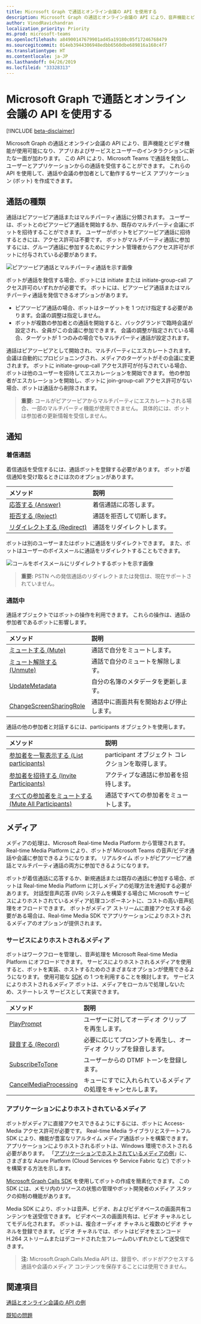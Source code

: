 ```yaml
---
title: Microsoft Graph で通話とオンライン会議の API を使用する
description: Microsoft Graph の通話とオンライン会議の API により、音声機能とビデオ機能が使用可能になり、アプリおよびサービスとユーザーのインタラクションに新たな一面が加わります。 この API により、Microsoft Teams で通話を発信し、ユーザーとアプリケーションからの通話を受信することができます。 これらの API を使用して、通話や会議の参加者として動作するサービス アプリケーション (ボット) を作成できます。
author: VinodRavichandran
localization_priority: Priority
ms.prod: microsoft-teams
ms.openlocfilehash: a84900147679901ad45a19180c05f17246768479
ms.sourcegitcommit: 014eb3944306948edbb6560dbe689816a168c4f7
ms.translationtype: HT
ms.contentlocale: ja-JP
ms.lasthandoff: 04/26/2019
ms.locfileid: "33328313"
---
```

# <a name="working-with-the-calls-and-online-meetings-api-in-microsoft-graph"></a>Microsoft Graph で通話とオンライン会議の API を使用する

[!INCLUDE [beta-disclaimer](../../includes/beta-disclaimer.md)]

Microsoft Graph の通話とオンライン会議の API により、音声機能とビデオ機能が使用可能になり、アプリおよびサービスとユーザーのインタラクションに新たな一面が加わります。 この API により、Microsoft Teams で通話を発信し、ユーザーとアプリケーションからの通話を受信することができます。 これらの API を使用して、通話や会議の参加者として動作するサービス アプリケーション (ボット) を作成できます。

## <a name="call-types"></a>通話の種類

通話はピアツーピア通話またはマルチパーティ通話に分類されます。 ユーザーは、ボットとのピアツーピア通話を開始するか、既存のマルチパーティ会議にボットを招待することができます。 ユーザーがボットをピアツーピア通話に招待するときには、アクセス許可は不要です。 ボットがマルチパーティ通話に参加するには、グループ通話に参加するためにテナント管理者からアクセス許可がボットに付与されている必要があります。

![ピアツーピア通話とマルチパーティ通話を示す画像](https://cdn.graph.office.net/prod/GraphDocuments/en-us/concepts/images/call-types.png)

ボットが通話を発信する場合、ボットには initiate または initiate-group-call アクセス許可のいずれかが必要です。 ボットには、ピアツーピア通話またはマルチパーティ通話を発信できるオプションがあります。

- ピアツーピア通話の場合、ボットはターゲットを 1 つだけ指定する必要があります。会議の調整は指定しません。 
- ボットが複数の参加者との通話を開始すると、バックグランドで臨時会議が設定され、全員がこの会議に参加できます。 会議の調整が指定されている場合、ターゲットが 1 つのみの場合でもマルチパーティ通話が設定されます。

通話はピアツーピアとして開始され、マルチパーティにエスカレートされます。 会議は自動的にプロビジョニングされ、メディアのターゲットがその会議に変更されます。 ボットに initiate-group-call アクセス許可が付与されている場合、ボットは他のユーザーを招待してエスカレーションを開始できます。 他の参加者がエスカレーションを開始し、ボットに join-group-call アクセス許可がない場合、ボットは通話から削除されます。

> **重要:** コールがピアツーピアからマルチパーティにエスカレートされる場合、一部のマルチパーティ機能が使用できません。 具体的には、ボットは参加者の更新情報を受信しません。

## <a name="signaling"></a>通知

### <a name="incoming-call"></a>着信通話

着信通話を受信するには、通話ボットを登録する必要があります。 ボットが着信通知を受け取るときには次のオプションがあります。

| メソッド                              | 説明                                  |
|:------------------------------------|:---------------------------------------------|
| [応答する (Answer)](../api/call-answer.md)     | 着信通話に応答します。                    |
| [拒否する (Reject)](../api/call-reject.md)     | 通話を拒否して切断します。                  |
| [リダイレクトする (Redirect)](../api/call-redirect.md) | 通話をリダイレクトします。                           |

ボットは別のユーザーまたはボットに通話をリダイレクトできます。 また、ボットはユーザーのボイスメールに通話をリダイレクトすることもできます。

![コールをボイスメールにリダイレクトするボットを示す画像](https://cdn.graph.office.net/prod/GraphDocuments/en-us/concepts/images/call-handling.png)

> **重要:** PSTN への発信通話のリダイレクトまたは発信は、現在サポートされていません。

### <a name="in-call"></a>通話中

通話オブジェクトではボットの操作を利用できます。 これらの操作は、通話の参加者であるボットに影響します。

| メソッド                                                            | 説明                                  |
|:------------------------------------------------------------------|:---------------------------------------------|
| [ミュートする (Mute)](../api/call-mute.md)                                       | 通話で自分をミュートします。                       |
| [ミュート解除する (Unmute)](../api/call-unmute.md)                                   | 通話で自分のミュートを解除します。                     |
| [UpdateMetadata](../api/call-updatemetadata.md)                   | 自分の名簿のメタデータを更新します。          |
| [ChangeScreenSharingRole](../api/call-changescreensharingrole.md) | 通話中に画面共有を開始および停止します。   |

通話の他の参加者と対話するには、participants オブジェクトを使用します。

| メソッド                                                            | 説明                                  |
|:------------------------------------------------------------------|:---------------------------------------------|
| [参加者を一覧表示する (List participants)](../api/call-list-participants.md)             | participant オブジェクト コレクションを取得します。         |
| [参加者を招待する (Invite Participants)](../api/participant-invite.md)               | アクティブな通話に参加者を招待します。      |
| [すべての参加者をミュートする (Mute All Participants)](../api/participant-muteall.md)            | 通話ですべての参加者をミュートします。           |

## <a name="media"></a>メディア

メディアの処理は、Microsoft Real-time Media Platform から管理されます。 Real-time Media Platform により、ボットが Microsoft Teams の音声/ビデオ通話や会議に参加できるようになります。 リアルタイム ボットがピアツーピア通話とマルチパーティ通話の両方に参加できるようになります。

ボットが着信通話に応答するか、新規通話または既存の通話に参加する場合、ボットは Real-time Media Platform に対しメディアの処理方法を通知する必要があります。 対話型音声応答 (IVR) システムを構築する場合に Microsoft サービスによりホストされているメディア処理コンポーネントに、コストの高い音声処理をオフロードできます。 ボットがメディア ストリームに直接アクセスする必要がある場合は、Real-time Media SDK でアプリケーションによりホストされるメディアのオプションが提供されます。

### <a name="service-hosted-media"></a>サービスによりホストされるメディア

ボットはワークフローを管理し、音声処理を Microsoft Real-time Media Platform にオフロードできます。 サービスによりホストされるメディアを使用すると、ボットを実装、ホストするためのさまざまなオプションが使用できるようになります。 使用可能な [SDK](https://developer.microsoft.com/graph/code-samples-and-sdks) の 1 つを利用することを検討します。 サービスによりホストされるメディア ボットは、メディアをローカルで処理しないため、ステートレス サービスとして実装できます。

| メソッド                                                        | 説明                                             |
|:--------------------------------------------------------------|:--------------------------------------------------------|
| [PlayPrompt](../api/call-playprompt.md)                       | ユーザーに対してオーディオ クリップを再生します。                         |
| [録音する (Record)](../api/call-record.md)                               | 必要に応じてプロンプトを再生し、オーディオ クリップを録音します。      |
| [SubscribeToTone](../api/call-subscribetotone.md)             | ユーザーからの DTMF トーンを登録します。                  |
| [CancelMediaProcessing](../api/call-cancelmediaprocessing.md) | キューにすでに入れられているメディアの処理をキャンセルします。             |

### <a name="application-hosted-media"></a>アプリケーションによりホストされているメディア

ボットがメディアに直接アクセスできるようにするには、ボットに Access-Media アクセス許可が必要です。 Real-time Media ライブラリとステートフル SDK により、機能が豊富なリアルタイム メディア通話ボットを構築できます。 アプリケーションによりホストされるボットは、Windows 環境でホストされる必要があります。 「[アプリケーションでホストされているメディアの例](https://github.com/microsoftgraph/microsoft-graph-comms-samples)」に、さまざまな Azure Platform (Cloud Services や Service Fabric など) でボットを構築する方法を示します。

[Microsoft Graph Calls SDK](https://microsoftgraph.github.io/microsoft-graph-comms-samples/docs/articles/index.html) を使用してボットの作成を簡素化できます。 この SDK には、メモリ内のリソースの状態の管理やボット開発者のメディア スタックの抑制の機能があります。

Media SDK により、ボットは音声、ビデオ、およびビデオベースの画面共有コンテンツを送受信できます。 ビデオベースの画面共有は、ビデオ チャネルとしてモデル化されます。 ボットは、複合オーディオ チャネルと複数のビデオ チャネルを登録できます。 ビデオ チャネルでは、ボットはビデオをエンコード H.264 ストリームまたはデコードされた生フレームのいずれかとして送受信できます。

> **注:** Microsoft.Graph.Calls.Media API は、録音や、ボッドがアクセスする通話や会議のメディア コンテンツを保存することには使用できません。

## <a name="see-also"></a>関連項目

[通話とオンライン会議の API の例](https://github.com/microsoftgraph/microsoft-graph-comms-samples/)

[既知の問題](/graph/known-issues#calls-and-online-meetings)
